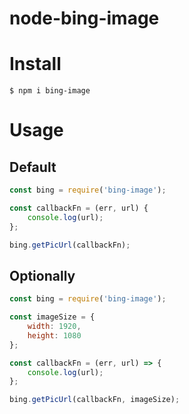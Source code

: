 # node-bing-image


# Install

```
$ npm i bing-image
```

# Usage

## Default
```js
const bing = require('bing-image');

const callbackFn = (err, url) {
    console.log(url);
};

bing.getPicUrl(callbackFn);
```

## Optionally
```js
const bing = require('bing-image');

const imageSize = {
    width: 1920,
    height: 1080
};

const callbackFn = (err, url) => {
    console.log(url);
};

bing.getPicUrl(callbackFn, imageSize);
```
